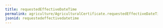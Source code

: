 ```yaml
---
title: requestedEffectiveDateTime
permalink: agriculture/AgriculturalCertificate.requestedEffectiveDateTime.html
jsonid: requestedeffectivedatetime
---
```

